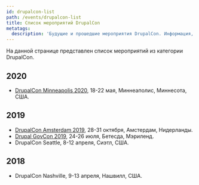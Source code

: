 ```yaml
---
id: drupalcon-list
path: /events/drupalcon-list
title: Список мероприятий DrupalCon
metatags:
  description: 'Будущие и прошедшие мероприятия DrupalCon. Информация, отчеты, доклады и докладчики.'
---
```


На данной странице представлен список мероприятий из категории DrupalCon.

## 2020

- [DrupalCon Minneapolis 2020](2020/drupalcon-2020-minneapolis.md), 18-22 мая, Миннеаполис, Миннесота, США.

## 2019

- [DrupalCon Amsterdam 2019](2019/drupalcon-2019-amsterdam.md), 28-31 октября, Амстердам, Нидерланды.
- [Drupal GovCon 2019](2019/drupalgovcon-2019.md), 24-26 июля, Бетесда, Мэриленд.
- DrupalCon Seattle, 8-12 апреля, Сиэтл, США.

## 2018

- DrupalCon Nashville, 9-13 апреля, Нашвилл, США.
